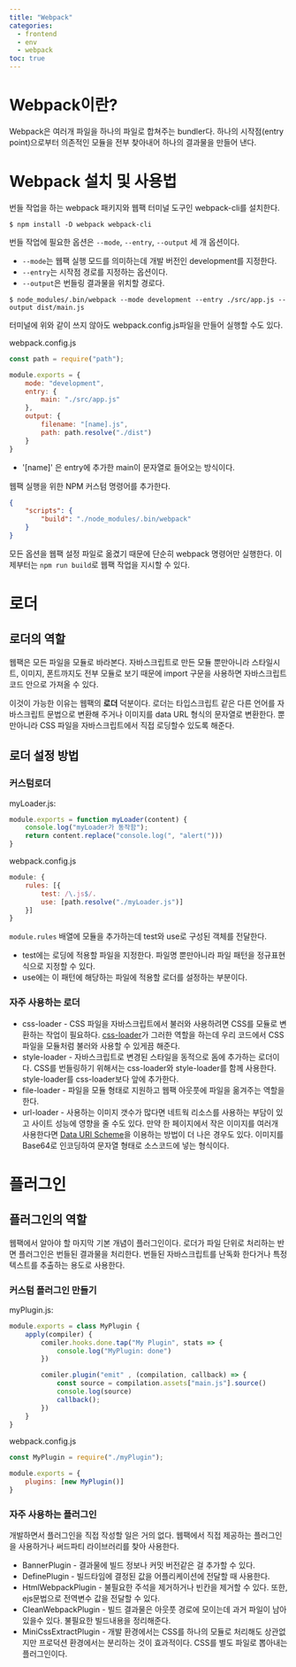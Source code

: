 ```yaml
---
title: "Webpack"
categories: 
  - frontend
  - env
  - webpack
toc: true
---
```


# Webpack이란?

Webpack은 여러개 파일을 하나의 파일로 합쳐주는 bundler다. 하나의 시작점(entry point)으로부터 의존적인 모듈을 전부 찾아내어 하나의 결과물을 만들어 낸다. 

# Webpack 설치 및 사용법

번들 작업을 하는 webpack 패키지와 웹팩 터미널 도구인 webpack-cli를 설치한다.

```
$ npm install -D webpack webpack-cli
```

번들 작업에 필요한 옵션은 `--mode`, `--entry`, `--output` 세 개 옵션이다.

* `--mode`는 웹팩 실행 모드를 의미하는데 개발 버전인 development를 지정한다.
* `--entry`는 시작점 경로를 지정하는 옵션이다.
* `--output`은 번들링 결과물을 위치할 경로다.

```
$ node_modules/.bin/webpack --mode development --entry ./src/app.js --output dist/main.js
```

터미널에 위와 같이 쓰지 않아도 webpack.config.js파일을 만들어 실행할 수도 있다.

webpack.config.js
```js
const path = require("path");

module.exports = {
    mode: "development",
    entry: {
        main: "./src/app.js"
    },
    output: {
        filename: "[name].js",
        path: path.resolve("./dist")
    }
}
```

* '[name]' 은 entry에 추가한 main이 문자열로 들어오는 방식이다.

웹팩 실행을 위한 NPM 커스텀 명령어를 추가한다.

```json
{
    "scripts": {
        "build": "./node_modules/.bin/webpack"
    }
}
```

모든 옵션을 웹팩 설정 파일로 옮겼기 때문에 단순히 webpack 명령어만 실행한다. 이제부터는 `npm run build`로 웹팩 작업을 지시할 수 있다.

# 로더
## 로더의 역할

웹팩은 모든 파일을 모듈로 바라본다. 자바스크립트로 만든 모듈 뿐만아니라 스타일시트, 이미지, 폰트까지도 전부 모듈로 보기 때문에 import 구문을 사용하면 자바스크립트 코드 안으로 가져올 수 있다.

이것이 가능한 이유는 웹팩의 **로더** 덕분이다. 로더는 타입스크립트 같은 다른 언어를 자바스크립트 문법으로 변환해 주거나 이미지를 data URL 형식의 문자열로 변환한다. 뿐만아니라 CSS 파일을 자바스크립트에서 직접 로딩할수 있도록 해준다.

## 로더 설정 방법
### 커스텀로더

myLoader.js:
```js
module.exports = function myLoader(content) {
    console.log("myLoader가 동작함");
    return content.replace("console.log(", "alert(")))
}
```

webpack.config.js
```js
module: {
    rules: [{
        test: /\.js$/.
        use: [path.resolve("./myLoader.js")]
    }]
}
```
`module.rules` 배열에 모듈을 추가하는데 test와 use로 구성된 객체를 전달한다.

* test에는 로딩에 적용할 파일을 지정한다. 파일명 뿐만아니라 파일 패턴을 정규표현식으로 지정할 수 있다.
* use에는 이 패턴에 해당하는 파일에 적용할 로더를 설정하는 부분이다.

### 자주 사용하는 로더

* css-loader - CSS 파일을 자바스크립트에서 불러와 사용하려면 CSS를 모듈로 변환하는 작업이 필요하다. <u>css-loader</u>가 그러한 역할을 하는데 우리 코드에서 CSS 파일을 모듈처럼 불러와 사용할 수 있게끔 해준다.
* style-loader - 자바스크립트로 변경된 스타일을 동적으로 돔에 추가하는 로더이다. CSS를 번들링하기 위해서는 css-loader와 style-loader를 함께 사용한다. style-loader를 css-loader보다 앞에 추가한다.
* file-loader - 파일을 모듈 형태로 지원하고 웹팩 아웃풋에 파일을 옮겨주는 역할을 한다.
* url-loader - 사용하는 이미지 갯수가 많다면 네트웍 리소스를 사용하는 부담이 있고 사이트 성능에 영향을 줄 수도 있다. 만약 한 페이지에서 작은 이미지를 여러개 사용한다면 <u>Data URI Scheme</u>을 이용하는 방법이 더 나은 경우도 있다. 이미지를 Base64로 인코딩하여 문자열 형태로 소스코드에 넣는 형식이다.


# 플러그인
## 플러그인의 역할 

웹팩에서 알아야 할 마지막 기본 개념이 플러그인이다. 로더가 파일 단위로 처리하는 반면 플러그인은 번들된 결과물을 처리한다. 번들된 자바스크립트를 난독화 한다거나 특정 텍스트를 추출하는 용도로 사용한다.

### 커스텀 플러그인 만들기

myPlugin.js:
```js
module.exports = class MyPlugin {
    apply(compiler) {
        comiler.hooks.done.tap("My Plugin", stats => {
            console.log("MyPlugin: done")
        })

        comiler.plugin("emit" , (compilation, callback) => {
            const source = compilation.assets["main.js"].source()
            console.log(source)
            callback();
        })
    }
}
```

webpack.config.js
```js
const MyPlugin = require("./myPlugin");

module.exports = {
    plugins: [new MyPlugin()]
}
```

### 자주 사용하는 플러그인

개발하면서 플러그인을 직접 작성할 일은 거의 없다. 웹팩에서 직접 제공하는 플러그인을 사용하거나 써드파티 라이브러리를 찾아 사용한다.

* BannerPlugin - 결과물에 빌드 정보나 커밋 버전같은 걸 추가할 수 있다.
* DefinePlugin - 빌드타임에 결정된 값을 어플리케이션에 전달할 때 사용한다.
* HtmlWebpackPlugin - 불필요한 주석을 제거하거나 빈칸을 제거할 수 있다. 또한, ejs문법으로 전역변수 값을 전달할 수 있다.
* CleanWebpackPlugin - 빌드 결과물은 아웃풋 경로에 모이는데 과거 파일이 남아있을수 있다. 불필요한 빌드내용을 정리해준다.
* MiniCssExtractPlugin - 개발 환경에서는 CSS를 하나의 모듈로 처리해도 상관없지만 프로덕션 환경에서는 분리하는 것이 효과적이다. CSS를 별도 파일로 뽑아내는 플러그인이다.